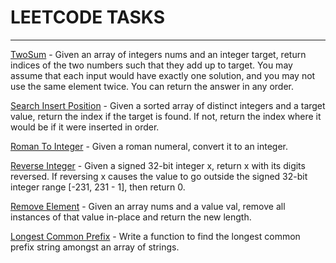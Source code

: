 # LEETCODE TASKS

----------------

[TwoSum](TwoSum.java) - Given an array of integers nums and an integer target, return indices of the two numbers such that they add up to target. You may assume that each input would have exactly one solution, and you may not use the same element twice. You can return the answer in any order.

[Search Insert Position](SearchInsertPosition.java) - Given a sorted array of distinct integers and a target value, return the index if the target is found. If not, return the index where it would be if it were inserted in order.

[Roman To Integer](RomanToInteger.java) - Given a roman numeral, convert it to an integer.

[Reverse Integer](ReverseInteger.java) - Given a signed 32-bit integer x, return x with its digits reversed. If reversing x causes the value to go outside the signed 32-bit integer range [-231, 231 - 1], then return 0.

[Remove Element](RemoveElement.java) - Given an array nums and a value val, remove all instances of that value in-place and return the new length.

[Longest Common Prefix](LongestCommonPrefix.java) - Write a function to find the longest common prefix string amongst an array of strings.
